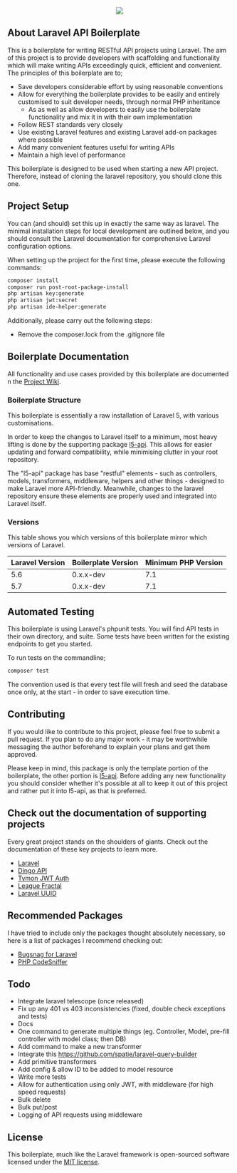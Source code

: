 <p align="center"><img src="https://laravel.com/assets/img/components/logo-laravel.svg"></p>

## About Laravel API Boilerplate
This is a boilerplate for writing RESTful API projects using Laravel. The aim of this project is to provide developers with scaffolding and functionality which will make writing APIs exceedingly quick, efficient and convenient.
The principles of this boilerplate are to;

 - Save developers considerable effort by using reasonable conventions
 - Allow for everything the boilerplate provides to be easily and entirely customised to suit developer needs, through normal PHP inheritance
   - As as well as allow developers to easily use the boilerplate functionality and mix it in with their own implementation
 - Follow REST standards very closely
 - Use existing Laravel features and existing Laravel add-on packages where possible
 - Add many convenient features useful for writing APIs
 - Maintain a high level of performance

This boilerplate is designed to be used when starting a new API project. Therefore, instead of cloning the laravel repository, you should clone this one.

## Project Setup
You can (and should) set this up in exactly the same way as laravel. The minimal installation steps for local development are outlined below, and you should consult the Laravel documentation for comprehensive Laravel configuration options.

When setting up the project for the first time, please execute the following commands:

```bash
composer install
composer run post-root-package-install
php artisan key:generate
php artisan jwt:secret
php artisan ide-helper:generate
```

Additionally, please carry out the following steps:

 * Remove the composer.lock from the .gitignore file

## Boilerplate Documentation
All functionality and use cases provided by this boilerplate are documented n the [Project Wiki](https://github.com/specialtactics/l5-api-boilerplate/wiki).

### Boilerplate Structure
This boilerplate is essentially a raw installation of Laravel 5, with various customisations.

In order to keep the changes to Laravel itself to a minimum, most heavy lifting is done by the supporting package [l5-api](https://github.com/specialtactics/l5-api). This allows for easier updating and forward compatibility, while minimising clutter in your root repository.

The "l5-api" package has base "restful" elements - such as controllers, models, transformers, middleware, helpers and other things - designed to make Laravel more API-friendly. Meanwhile, changes to the laravel repository ensure these elements are properly used and integrated into Laravel itself.

### Versions

This table shows you which versions of this boilerplate mirror which versions of Laravel.

| Laravel Version | Boilerplate Version | Minimum PHP Version |
|-----------------|---------------------|---------------------|
| 5.6             | 0.x.x-dev           | 7.1                 |
| 5.7             | 0.x.x-dev           | 7.1                 |

## Automated Testing

This boilerplate is using Laravel's phpunit tests. You will find API tests in their own directory, and suite. Some tests have been written for the existing endpoints to get you started.

To run tests on the commandline;

```bash
composer test
```

The convention used is that every test file will fresh and seed the database once only, at the start - in order to save execution time.

## Contributing

If you would like to contribute to this project, please feel free to submit a pull request. If you plan to do any major work - it may be worthwhile messaging the author beforehand to explain your plans and get them approved.

Please keep in mind, this package is only the template portion of the boilerplate, the other portion is [l5-api](https://github.com/specialtactics/l5-api). Before adding any new functionality you should consider whether it's possible at all to keep it out of this project and rather put it into l5-api, as that is preferred.

## Check out the documentation of supporting projects

Every great project stands on the shoulders of giants. Check out the documentation of these key projects to learn more.

 - [Laravel](https://laravel.com/docs/)
 - [Dingo API](https://github.com/dingo/api/wiki)
 - [Tymon JWT Auth](https://github.com/tymondesigns/jwt-auth)
 - [League Fractal](https://fractal.thephpleague.com/)
 - [Laravel UUID](https://github.com/webpatser/laravel-uuid/tree/2.1.1)

## Recommended Packages

I have tried to include only the packages thought absolutely necessary, so here is a list of packages I recommend checking out:

 - [Bugsnag for Laravel](https://github.com/bugsnag/bugsnag-laravel)
 - [PHP CodeSniffer](https://github.com/squizlabs/PHP_CodeSniffer)
 

## Todo
 - Integrate laravel telescope (once released)
 - Fix up any 401 vs 403 inconsistencies (fixed, double check exceptions and tests)
 - Docs
 - One command to generate multiple things (eg. Controller, Model, pre-fill controller with model class; then DB)
 - Add command to make a new transformer
 - Integrate this https://github.com/spatie/laravel-query-builder
 - Add primitive transformers
 - Add config & allow ID to be added to model resource
 - Write more tests
 - Allow for authentication using only JWT, with middleware (for high speed requests)
 - Bulk delete
 - Bulk put/post
 - Logging of API requests using middleware

## License
 
This boilerplate, much like the Laravel framework is open-sourced software licensed under the [MIT license](https://opensource.org/licenses/MIT).
